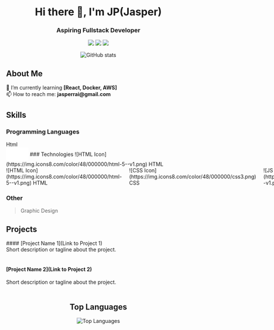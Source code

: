 

<h1 align="center">Hi there 👋, I'm JP(Jasper)</h1>
<h3 align="center">Aspiring Fullstack Developer</h3>


<p align="center">
  <a href="Your LinkedIn profile link"><img src="https://img.shields.io/badge/-LinkedIn-blue?style=flat&logo=Linkedin&logoColor=white"></a>
  <a href="Your portfolio or blog link"><img src="https://img.shields.io/badge/-Portfolio-blueviolet"></a>
  <a href="Your Twitter profile link"><img src="https://img.shields.io/badge/-Twitter-1da1f2?style=flat&logo=twitter&logoColor=white"></a>
</p>

<p align="center">
  <img src="https://github-readme-stats.vercel.app/api?username=NePz&show_icons=true&theme=radical" alt="GitHub stats">
</p>

<div align="center">
  <div style="max-width: 800px; text-align: left; margin: 0 auto;">

## About Me
<p>
  🌱 I’m currently learning <b>[React, Docker, AWS]</b><br>
  <!--💬 Ask me about [Your Expertise or Interests]<br> -->
  📫 How to reach me: <b>jasperrai@gmail.com</b>
</p>

## Skills
<p>
  <!--- **Programming Languages:** [Languages]<br>
  - **Technologies:** [Frameworks, Libraries, Tools]<br>
  - **Other Skills:** [Additional skills or expertise] -->

  ### Programming Languages
<div class="button">
  <span class="button-text">Html</span>
</div>

<div style="background-color: #ffffff; padding: 10px; border-radius: 5px; display: inline-block;">
  <span style="color: white; font-weight: bold;">HTML</span>
</div>
  ### Technologies
        ![HTML Icon](https://img.icons8.com/color/48/000000/html-5--v1.png) HTML
<div style="display: flex; align-items: center;">
    <div style="margin-right: 20px;">
        ![HTML Icon](https://img.icons8.com/color/48/000000/html-5--v1.png) HTML
    </div>
    <div style="margin-right: 20px;">
        ![CSS Icon](https://img.icons8.com/color/48/000000/css3.png) CSS
    </div>
    <div style="margin-right: 20px;">
        ![JS Icon](https://img.icons8.com/color/48/000000/javascript--v1.png) JavaScript
    </div>
    <div>
        ![React Icon](https://img.icons8.com/color/48/000000/react-native.png) React
    </div>
</div>


  ### Other
  > Graphic Design
</p>

## Projects
<p>
  #### [Project Name 1](Link to Project 1)<br>
  Short description or tagline about the project.<br><br>

  #### [Project Name 2](Link to Project 2)<br>
  Short description or tagline about the project.<br><br>
</p>

<!-- Add more sections as needed -->

  </div>
</div>

<h2 align="center">Top Languages</h2>
<p align="center">
  <img src="https://github-readme-stats.vercel.app/api/top-langs/?username=NePz&layout=compact" alt="Top Languages">
</p>


<!-- Feel free to add more sections, achievements, or customizations! -->
